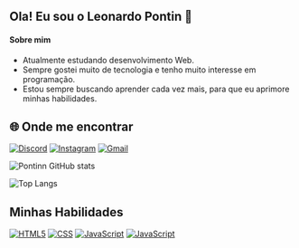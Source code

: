 
## Ola! Eu sou o Leonardo Pontin 👋

#### Sobre mim
<div>
<ul>
    <li> Atualmente estudando desenvolvimento Web.</li>
    <li> Sempre gostei muito de tecnologia e tenho muito interesse em programação.</li>
    <li> Estou sempre buscando aprender cada vez mais, para que eu aprimore minhas habilidades.</li>
</ul>
</div>



## 🌐 Onde me encontrar


[![Discord](https://img.shields.io/badge/Discord-7289DA?style=for-the-badge&logo=discord&logoColor=white)](https://discord.com/users/333362643572359172)
[![Instagram](https://img.shields.io/badge/Instagram-E4405F?style=for-the-badge&logo=instagram&logoColor=white)](https://www.instagram.com/pontin.leo/)
[![Gmail](https://img.shields.io/badge/Gmail-D14836?style=for-the-badge&logo=gmail&logoColor=white)](leo.pontin2@gmail.com)



![Pontinn GitHub stats](https://github-readme-stats.vercel.app/api?username=Pontinn&show_icons=true&theme=dark)

![Top Langs](https://github-readme-stats.vercel.app/api/top-langs/?username=Pontinn&layout=compact&theme=dark   )

## Minhas Habilidades

[![HTML5](https://img.shields.io/badge/HTML5-E34F26?style=for-the-badge&logo=html5&logoColor=white)]()
[![CSS](https://img.shields.io/badge/CSS3-1572B6?style=for-the-badge&logo=css3&logoColor=white)]()
[![JavaScript](https://img.shields.io/badge/JavaScript-F7DF1E?style=for-the-badge&logo=javascript&logoColor=black)]()
[![JavaScript](https://img.shields.io/badge/Bootstrap-563D7C?style=for-the-badge&logo=bootstrap&logoColor=white)]()




